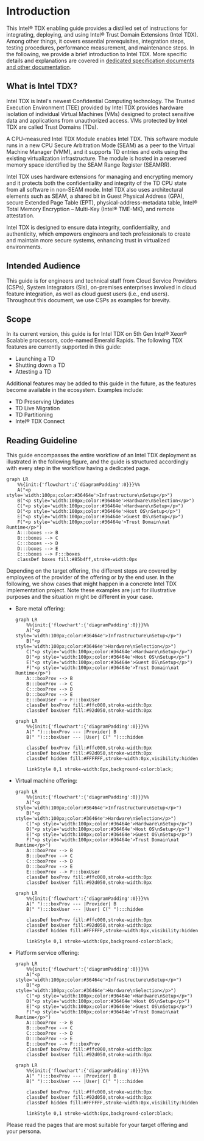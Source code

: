 <!---
Copyright (C) 2024 Intel Corporation
SPDX-License-Identifier: CC-BY-4.0
-->

# Introduction

This Intel® TDX enabling guide provides a distilled set of instructions for integrating, deploying, and using Intel® Trust Domain Extensions (Intel TDX).
Among other things, it covers essential prerequisites, integration steps, testing procedures, performance measurement, and maintenance steps.
In the following, we provide a brief introduction to Intel TDX.
More specific details and explanations are covered in [dedicated specification documents and other documentation](https://www.intel.com/content/www/us/en/developer/tools/trust-domain-extensions/documentation.html).


## What is Intel TDX?

Intel TDX is Intel's newest Confidential Computing technology.
The Trusted Execution Environment (TEE) provided by Intel TDX provides hardware isolation of individual Virtual Machines (VMs) designed to protect sensitive data and applications from unauthorized access.
VMs protected by Intel TDX are called Trust Domains (TDs).

A CPU-measured Intel TDX Module enables Intel TDX.
This software module runs in a new CPU Secure Arbitration Mode (SEAM) as a peer to the Virtual Machine Manager (VMM), and it supports TD entries and exits using the existing virtualization infrastructure.
The module is hosted in a reserved memory space identified by the SEAM Range Register (SEAMRR).

Intel TDX uses hardware extensions for managing and encrypting memory and it protects both the confidentiality and integrity of the TD CPU state from all software in non-SEAM mode.
Intel TDX also uses architectural elements such as SEAM, a shared bit in Guest Physical Address (GPA), secure Extended Page Table (EPT), physical-address-metadata table, Intel® Total Memory Encryption – Multi-Key (Intel® TME-MK), and remote attestation.

Intel TDX is designed to ensure data integrity, confidentiality, and authenticity, which empowers engineers and tech professionals to create and maintain more secure systems, enhancing trust in virtualized environments.


## Intended Audience

This guide is for engineers and technical staff from Cloud Service Providers (CSPs), System Integrators (SIs), on-premises enterprises involved in cloud feature integration, as well as cloud guest users (i.e., end users).
Throughout this document, we use CSPs as examples for brevity.


## Scope

In its current version, this guide is for Intel TDX on 5th Gen Intel® Xeon® Scalable processors, code-named Emerald Rapids.
The following TDX features are currently supported in this guide:

- Launching a TD
- Shutting down a TD
- Attesting a TD

Additional features may be added to this guide in the future, as the features become available in the ecosystem.
Examples include:

- TD Preserving Updates
- TD Live Migration
- TD Partitioning
- Intel® TDX Connect


## Reading Guideline

This guide encompasses the entire workflow of an Intel TDX deployment as illustrated in the following figure, and the guide is structured accordingly with every step in the workflow having a dedicated page.

``` mermaid
graph LR
    %%{init:{'flowchart':{'diagramPadding':0}}}%%
    A("<p style='width:100px;color:#36464e'>Infrastructure\nSetup</p>")
    B("<p style='width:100px;color:#36464e'>Hardware\nSelection</p>")
    C("<p style='width:100px;color:#36464e'>Hardware\nSetup</p>")
    D("<p style='width:100px;color:#36464e'>Host OS\nSetup</p>")
    E("<p style='width:100px;color:#36464e'>Guest OS\nSetup</p>")
    F("<p style='width:100px;color:#36464e'>Trust Domain\nat Runtime</p>")
    A:::boxes --> B
    B:::boxes --> C
    C:::boxes --> D
    D:::boxes --> E
    E:::boxes --> F:::boxes
    classDef boxes fill:#85b4ff,stroke-width:0px
```

Depending on the target offering, the different steps are covered by employees of the provider of the offering or by the end user.
In the following, we show cases that might happen in a concrete Intel TDX implementation project.
Note these examples are just for illustrative purposes and the situation might be different in your case.

- Bare metal offering:

    ``` mermaid
    graph LR
        %%{init:{'flowchart':{'diagramPadding':0}}}%%
        A("<p style='width:100px;color:#36464e'>Infrastructure\nSetup</p>")
        B("<p style='width:100px;color:#36464e'>Hardware\nSelection</p>")
        C("<p style='width:100px;color:#36464e'>Hardware\nSetup</p>")
        D("<p style='width:100px;color:#36464e'>Host OS\nSetup</p>")
        E("<p style='width:100px;color:#36464e'>Guest OS\nSetup</p>")
        F("<p style='width:100px;color:#36464e'>Trust Domain\nat Runtime</p>")
        A:::boxProv --> B
        B:::boxProv --> C
        C:::boxProv --> D
        D:::boxProv --> E
        E:::boxUser --> F:::boxUser
        classDef boxProv fill:#ffc000,stroke-width:0px
        classDef boxUser fill:#92d050,stroke-width:0px
    ```

    ``` mermaid
    graph LR
        %%{init:{'flowchart':{'diagramPadding':0}}}%%
        A(" "):::boxProv --- |Provider| B
        B(" "):::boxUser --- |User| C(" "):::hidden

        classDef boxProv fill:#ffc000,stroke-width:0px
        classDef boxUser fill:#92d050,stroke-width:0px
        classDef hidden fill:#FFFFFF,stroke-width:0px,visibility:hidden

        linkStyle 0,1 stroke-width:0px,background-color:black;
    ```

- Virtual machine offering:

    ``` mermaid
    graph LR
        %%{init:{'flowchart':{'diagramPadding':0}}}%%
        A("<p style='width:100px;color:#36464e'>Infrastructure\nSetup</p>")
        B("<p style='width:100px;color:#36464e'>Hardware\nSelection</p>")
        C("<p style='width:100px;color:#36464e'>Hardware\nSetup</p>")
        D("<p style='width:100px;color:#36464e'>Host OS\nSetup</p>")
        E("<p style='width:100px;color:#36464e'>Guest OS\nSetup</p>")
        F("<p style='width:100px;color:#36464e'>Trust Domain\nat Runtime</p>")
        A:::boxProv --> B
        B:::boxProv --> C
        C:::boxProv --> D
        D:::boxProv --> E
        E:::boxProv --> F:::boxUser
        classDef boxProv fill:#ffc000,stroke-width:0px
        classDef boxUser fill:#92d050,stroke-width:0px
    ```

    ``` mermaid
    graph LR
        %%{init:{'flowchart':{'diagramPadding':0}}}%%
        A(" "):::boxProv --- |Provider| B
        B(" "):::boxUser --- |User| C(" "):::hidden

        classDef boxProv fill:#ffc000,stroke-width:0px
        classDef boxUser fill:#92d050,stroke-width:0px
        classDef hidden fill:#FFFFFF,stroke-width:0px,visibility:hidden

        linkStyle 0,1 stroke-width:0px,background-color:black;
    ```

- Platform service offering:

    ``` mermaid
    graph LR
        %%{init:{'flowchart':{'diagramPadding':0}}}%%
        A("<p style='width:100px;color:#36464e'>Infrastructure\nSetup</p>")
        B("<p style='width:100px;color:#36464e'>Hardware\nSelection</p>")
        C("<p style='width:100px;color:#36464e'>Hardware\nSetup</p>")
        D("<p style='width:100px;color:#36464e'>Host OS\nSetup</p>")
        E("<p style='width:100px;color:#36464e'>Guest OS\nSetup</p>")
        F("<p style='width:100px;color:#36464e'>Trust Domain\nat Runtime</p>")
        A:::boxProv --> B
        B:::boxProv --> C
        C:::boxProv --> D
        D:::boxProv --> E
        E:::boxProv --> F:::boxProv
        classDef boxProv fill:#ffc000,stroke-width:0px
        classDef boxUser fill:#92d050,stroke-width:0px
    ```

    ``` mermaid
    graph LR
        %%{init:{'flowchart':{'diagramPadding':0}}}%%
        A(" "):::boxProv --- |Provider| B
        B(" "):::boxUser --- |User| C(" "):::hidden

        classDef boxProv fill:#ffc000,stroke-width:0px
        classDef boxUser fill:#92d050,stroke-width:0px
        classDef hidden fill:#FFFFFF,stroke-width:0px,visibility:hidden

        linkStyle 0,1 stroke-width:0px,background-color:black;
    ```

Please read the pages that are most suitable for your target offering and your persona.
